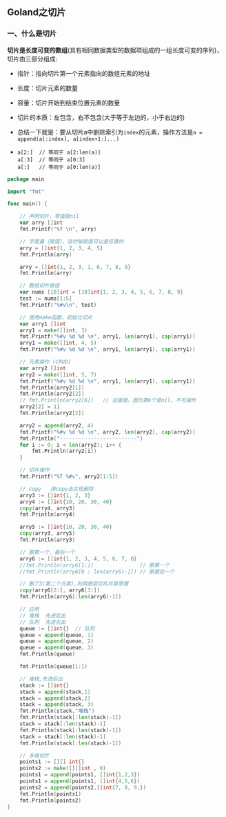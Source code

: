 ## Goland之切片

### 一、什么是切片

**切片是长度可变的数组**(具有相同数据类型的数据项组成的一组长度可变的序列)，切片由三部分组成:

- 指针：指向切片第一个元素指向的数组元素的地址

- 长度：切片元素的数量

- 容量：切片开始到结束位置元素的数量

- 切片的本质：左包含，右不包含(大于等于左边的，小于右边的)

- 总结一下就是：要从切片a中删除索引为`index`的元素，操作方法是`a = append(a[:index], a[index+1:]...)`

- ```
  a[2:]  // 等同于 a[2:len(a)]
  a[:3]  // 等同于 a[0:3]
  a[:]   // 等同于 a[0:len(a)]
  ```

```go
package main

import "fmt"

func main() {

	// 声明切片，零值是nil
	var arry []int
	fmt.Printf("%T \n", arry)

	// 字面量（赋值），这时候赋值可以是任意的
	arry = []int{1, 2, 3, 4, 5}
	fmt.Println(arry)

	arry = []int{1, 2, 3, 1, 6, 7, 8, 9}
	fmt.Println(arry)

	// 数组切片赋值
	var nums [10]int = [10]int{1, 2, 3, 4, 5, 6, 7, 8, 9}
	test := nums[1:5]
	fmt.Printf("%#v\n", test)

	// 使用make函数，初始化切片
	var arry1 []int
	arry1 = make([]int, 3)
	fmt.Printf("%#v %d %d \n", arry1, len(arry1), cap(arry1))
	arry1 = make([]int, 4, 5)
	fmt.Printf("%#v %d %d \n", arry1, len(arry1), cap(arry1))

	// 元素操作 (CRUD)
	var arry2 []int
	arry2 = make([]int, 5, 7)
	fmt.Printf("%#v %d %d \n", arry1, len(arry1), cap(arry1))
	fmt.Println(arry2[1])
	fmt.Println(arry2[2])
	// fmt.Println(arry2[6])   // 会报错，因为第6个是nil，不可操作
	arry2[2] = 11
	fmt.Println(arry2[2])

	arry2 = append(arry2, 4)
	fmt.Printf("%#v %d %d \n", arry2, len(arry2), cap(arry2))
	fmt.Println("-------------------------")
	for i := 0; i < len(arry2); i++ {
		fmt.Println(arry2[i])
	}

	// 切片操作
	fmt.Printf("%T %#v", arry2[1:5])

	// copy   用copy去实现删除
	arry3 := []int{1, 2, 3}
	arry4 := []int{10, 20, 30, 40}
	copy(arry4, arry3)
	fmt.Println(arry4)

	arry5 := []int{10, 20, 30, 40}
	copy(arry3, arry5)
	fmt.Println(arry3)

	// 删第一个、最后一个
	arry6 := []int{1, 2, 3, 4, 5, 6, 7, 8}
	//fmt.Println(arry6[1:])               // 删第一个
	//fmt.Println(arry6[0 : len(arry6)-1]) // 删最后一个

	// 删了3(第二个元素),利用底层切片共享原理
	copy(arry6[2:], arry6[3:])
	fmt.Println(arry6[:len(arry6)-1])

	// 应用
	// 堆栈  先进后出
	// 队列  先进先出
	queue := []int{}  // 队列
	queue = append(queue, 1)
	queue = append(queue, 2)
	queue = append(queue, 3)
	fmt.Println(queue)

	fmt.Println(queue[1:])

	// 堆栈,先进后出
	stack := []int{}
	stack = append(stack,1)
	stack = append(stack,2)
	stack = append(stack, 3)
	fmt.Println(stack,"堆栈")
	fmt.Println(stack[:len(stack)-1])
	stack = stack[:len(stack)-1]
	fmt.Println(stack[:len(stack)-1])
	stack = stack[:len(stack)-1]
	fmt.Println(stack[:len(stack)-1])

	// 多维切片
	points1 := [][] int{}
	points2 := make([][]int , 0)
	points1 = append(points1, []int{1,2,3})
	points1 = append(points1, []int{4,5,6})
	points2 = append(points2,[]int{7, 8, 9,})
	fmt.Println(points1)
	fmt.Println(points2)
}
```


